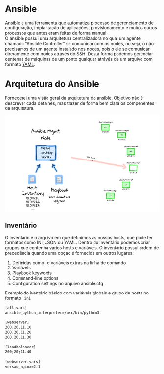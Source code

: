 # Ansible
  [Ansible](https://www.redhat.com/pt-br/technologies/management/ansible/what-is-ansible) é uma ferramenta que automatiza processo de gerenciamento de configuração, implantação de aplicações, provisionamento e muitos outros processos que antes eram feitas de forma manual. <br>
 O ansible possui uma arquitetura centralizadora no qual um agente chamado "Ansible Controller" se comunicar com os nodes, ou seja, o não precisamos de um agente instalado nos nodes, pois o ele se comunicar diretamente com nodes através do SSH. Desta forma podemos gerenciar centenas de máquinas de um ponto qualquer atrávés de um arquivo com formato [YAML](https://pt.wikipedia.org/wiki/YAML).

# Arquitetura do Ansible
  Fornecerei uma visão geral da arquitetura do ansible. Objetivo não é descrever cada detalhes, mas trazer de forma bem clara os compenentes da arquitetura.
  
   <img src="https://github.com/kadeguilherme/ansible-basico/blob/main/images/architecture-simple.png">
   
##  Inventário 
  
  O inventário é o arquivo em que definimos as nossos hosts, que pode ter formatos como INI, JSON ou YAML. Dentro do inventário podemos criar grupos que contenha varios hosts e variáveis. O inventário possui ordem de precedência quando uma opçao é fornecida em outros lugares:

  1. Definidas como -e variáveis extras na linha de comando
  2. Variáveis
  3. Playbook keywords
  4. Command-line options
  5. Configuration settings no arquivo ansible.cfg
  
  Exemplo do iventário básico com variáveis globais e grupo de hosts no formato `.ini`
  
```
[all:vars]  
ansible_python_interpreter=/usr/bin/python3

[webserver]
200.20.11.10
200.20.11.20
200.20.11.30

[loadbalancer]
200;20;11.40

[webserver:vars]
versao_nginx=2.1
```
